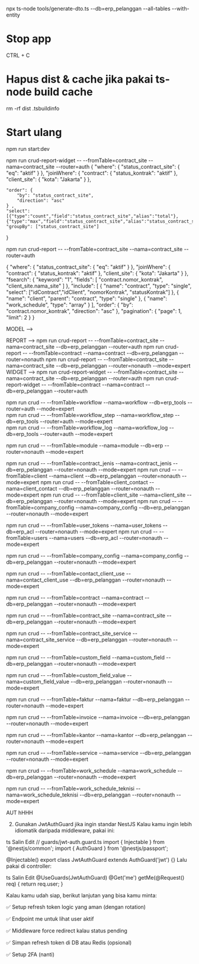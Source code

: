 npx ts-node tools/generate-dto.ts --db=erp_pelanggan --all-tables --with-entity


# Stop app
CTRL + C

# Hapus dist & cache jika pakai ts-node build cache
rm -rf dist .tsbuildinfo

# Start ulang
npm run start:dev

npm run crud-report-widget -- --fromTable=contract_site --nama=contract_site --router=auth
{
    "where": {
        "status_contract_site": { "eq": "aktif" }
    },
    "joinWhere": {
        "contract": {
            "status_kontrak": "aktif"
        },
        "client_site": {
            "kota": "Jakarta"
        }
    },
     
    "order": {
        "by": "status_contract_site",
        "direction": "asc"
    } ,
    "select": [{"type":"count","field":"status_contract_site","alias":"total"}, {"type":"max","field":"status_contract_site","alias":"status_contract_site"}],
    "groupBy": ["status_contract_site"]
}

npm run crud-report -- --fromTable=contract_site --nama=contract_site --router=auth

{
    "where": {
        "status_contract_site": { "eq": "aktif" }
    },
    "joinWhere": {
        "contract": {
            "status_kontrak": "aktif"
        },
        "client_site": {
            "kota": "Jakarta"
        }
    },
    "fsearch": {
        "keyword": "1",
        "fields": [
            "contract.nomor_kontrak",
            "client_site.nama_site"
        ]
    },
    "include": [
        {
            "name": "contract",
            "type": "single",
            "select": ["idContract","idClient", "nomorKontrak", "statusKontrak"]
        },
        {
            "name": "client",
            "parent": "contract",
            "type": "single"
        },
        {
            "name": "work_schedule",
            "type": "array"
        }
    ],
    "order": {
        "by": "contract.nomor_kontrak",
        "direction": "asc"
    },
    "pagination": {
        "page": 1,
        "limit": 2
    }
}

MODEL -->
 

REPORT -->
npm run crud-report -- --fromTable=contract_site --nama=contract_site --db=erp_pelanggan --router=auth
npm run crud-report -- --fromTable=contract --nama=contract --db=erp_pelanggan --router=nonauth
npm run crud-report -- --fromTable=contract_site --nama=contract_site --db=erp_pelanggan --router=nonauth --mode=expert
WIDGET -->
npm run crud-report-widget -- --fromTable=contract_site --nama=contract_site --db=erp_pelanggan --router=auth
npm run crud-report-widget -- --fromTable=contract --nama=contract --db=erp_pelanggan --router=auth 


npm run crud -- --fromTable=workflow --nama=workflow --db=erp_tools --router=auth --mode=expert  
npm run crud -- --fromTable=workflow_step --nama=workflow_step --db=erp_tools --router=auth --mode=expert  
npm run crud -- --fromTable=workflow_log --nama=workflow_log --db=erp_tools --router=auth --mode=expert  


npm run crud -- --fromTable=module --nama=module --db=erp --router=nonauth --mode=expert  

npm run crud -- --fromTable=contract_jenis --nama=contract_jenis --db=erp_pelanggan --router=nonauth --mode=expert
npm run crud -- --fromTable=client --nama=client --db=erp_pelanggan --router=nonauth --mode=expert
npm run crud -- --fromTable=client_contact --nama=client_contact --db=erp_pelanggan --router=nonauth --mode=expert
npm run crud -- --fromTable=client_site --nama=client_site --db=erp_pelanggan --router=nonauth --mode=expert
npm run crud -- --fromTable=company_config --nama=company_config --db=erp_pelanggan --router=nonauth --mode=expert 

npm run crud -- --fromTable=user_tokens --nama=user_tokens --db=erp_acl --router=nonauth --mode=expert
npm run crud -- --fromTable=users --nama=users --db=erp_acl --router=nonauth --mode=expert

npm run crud -- --fromTable=company_config --nama=company_config --db=erp_pelanggan --router=nonauth --mode=expert

npm run crud -- --fromTable=contact_client_use --nama=contact_client_use --db=erp_pelanggan --router=nonauth --mode=expert

npm run crud -- --fromTable=contract --nama=contract --db=erp_pelanggan --router=nonauth --mode=expert

npm run crud -- --fromTable=contract_site --nama=contract_site --db=erp_pelanggan --router=nonauth --mode=expert

npm run crud -- --fromTable=contract_site_service --nama=contract_site_service --db=erp_pelanggan --router=nonauth --mode=expert

npm run crud -- --fromTable=custom_field --nama=custom_field --db=erp_pelanggan --router=nonauth --mode=expert

npm run crud -- --fromTable=custom_field_value --nama=custom_field_value --db=erp_pelanggan --router=nonauth --mode=expert

npm run crud -- --fromTable=faktur --nama=faktur --db=erp_pelanggan --router=nonauth --mode=expert

npm run crud -- --fromTable=invoice --nama=invoice --db=erp_pelanggan --router=nonauth --mode=expert

npm run crud -- --fromTable=kantor --nama=kantor --db=erp_pelanggan --router=nonauth --mode=expert

npm run crud -- --fromTable=service --nama=service --db=erp_pelanggan --router=nonauth --mode=expert

npm run crud -- --fromTable=work_schedule --nama=work_schedule --db=erp_pelanggan --router=nonauth --mode=expert

npm run crud -- --fromTable=work_schedule_teknisi --nama=work_schedule_teknisi --db=erp_pelanggan --router=nonauth --mode=expert






AUT hHHH

2. Gunakan JwtAuthGuard jika ingin standar NestJS
Kalau kamu ingin lebih idiomatik daripada middleware, pakai ini:

ts
Salin
Edit
// guards/jwt-auth.guard.ts
import { Injectable } from '@nestjs/common';
import { AuthGuard } from '@nestjs/passport';

@Injectable()
export class JwtAuthGuard extends AuthGuard('jwt') {}
Lalu pakai di controller:

ts
Salin
Edit
@UseGuards(JwtAuthGuard)
@Get('me')
getMe(@Request() req) {
  return req.user;
}

Kalau kamu udah siap, berikut lanjutan yang bisa kamu minta:

 ✅ Setup refresh token logic yang aman (dengan rotation)

 ✅ Endpoint me untuk lihat user aktif

 ✅ Middleware force redirect kalau status pending

 ✅ Simpan refresh token di DB atau Redis (opsional)

 ✅ Setup 2FA (nanti)